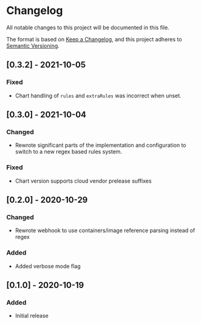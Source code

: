 # Changelog
All notable changes to this project will be documented in this file.

The format is based on [Keep a Changelog](https://keepachangelog.com/en/1.0.0/),
and this project adheres to [Semantic Versioning](https://semver.org/spec/v2.0.0.html).

## [0.3.2] - 2021-10-05
### Fixed
- Chart handling of `rules` and `extraRules` was incorrect when unset.

## [0.3.0] - 2021-10-04
### Changed
- Rewrote significant parts of the implementation and configuration to switch to a new regex based rules system.
### Fixed
- Chart version supports cloud vendor prelease suffixes

## [0.2.0] - 2020-10-29
### Changed
- Rewrote webhook to use containers/image reference parsing instead of regex
### Added
- Added verbose mode flag

## [0.1.0] - 2020-10-19
### Added
- Initial release
